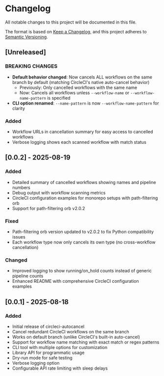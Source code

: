 # Changelog

All notable changes to this project will be documented in this file.

The format is based on [Keep a Changelog](https://keepachangelog.com/en/1.0.0/),
and this project adheres to [Semantic Versioning](https://semver.org/spec/v2.0.0.html).

## [Unreleased]

### BREAKING CHANGES

- **Default behavior changed**: Now cancels ALL workflows on the same branch by default (matching CircleCI's native auto-cancel behavior)
  - Previously: Only cancelled workflows with the same name
  - Now: Cancels all workflows unless `--workflow-name` or `--workflow-name-pattern` is specified
- **CLI option renamed**: `--name-pattern` is now `--workflow-name-pattern` for clarity

### Added

- Workflow URLs in cancellation summary for easy access to cancelled workflows
- Verbose logging shows each scanned workflow with match status

## [0.0.2] - 2025-08-19

### Added

- Detailed summary of cancelled workflows showing names and pipeline numbers
- Debug output with workflow scanning metrics
- CircleCI configuration examples for monorepo setups with path-filtering orb
- Support for path-filtering orb v2.0.2

### Fixed

- Path-filtering orb version updated to v2.0.2 to fix Python compatibility issues
- Each workflow type now only cancels its own type (no cross-workflow cancellation)

### Changed

- Improved logging to show running/on_hold counts instead of generic pipeline counts
- Enhanced README with comprehensive CircleCI configuration examples

## [0.0.1] - 2025-08-18

### Added

- Initial release of circleci-autocancel
- Cancel redundant CircleCI workflows on the same branch
- Works on default branch (unlike CircleCI's built-in auto-cancel)
- Support for workflow name matching with exact match or regex patterns
- CLI tool with multiple options for customization
- Library API for programmatic usage
- Dry-run mode for safe testing
- Verbose logging option
- Configurable API rate limiting with sleep delays
